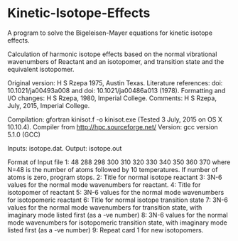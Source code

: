 # Kinetic-Isotope-Effects
A program to solve the  Bigeleisen-Mayer equations for kinetic isotope effects.

Calculation of harmonic isotope effects based on the normal vibrational wavenumbers of Reactant and an isotopomer, and  transition state and the equivalent isotopomer.

Original version: H S Rzepa 1975, Austin Texas.
Literature references: doi: 10.1021/ja00493a008  and doi: 10.1021/ja00486a013 (1978).
Formatting and I/O changes: H S Rzepa, 1980, Imperial College.
Comments:  H S Rzepa, July, 2015, Imperial College.

Compilation:   gfortran kinisot.f  -o kinisot.exe (Tested 3 July, 2015 on OS X 10.10.4).  Compiler from http://hpc.sourceforge.net/   Version: gcc version 5.1.0 (GCC) 

Inputs:  isotope.dat.  Output: isotope.out

Format of Input file
1:  48 288 298 300 310 320 330 340 350 360 370     where N=48 is the number of atoms  followed by  10 temperatures. If  number of atoms is zero, program stops.
2: Title for normal isotope reactant
3: 3N-6 values for the normal mode wavenumbers for reactant.
4: Title for isotopomer of reactant
5: 3N-6 values for the normal mode wavenumbers for isotopomeric reactant
6: Title for normal isotope transition state
7: 3N-6 values for the normal mode wavenumbers for transition state, with imaginary mode  listed first (as a -ve number)
8: 3N-6 values for the normal mode wavenumbers for isotopomeric transition state, with imaginary mode  listed first (as a -ve number)
9: Repeat card 1 for new isotopomers.




